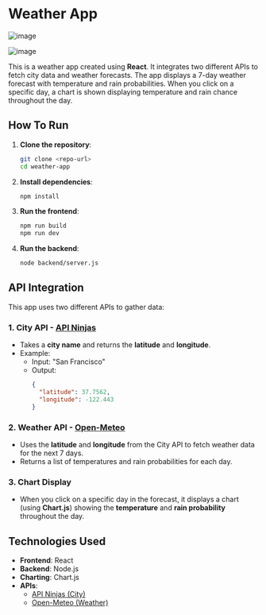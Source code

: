 # Weather App
![image](https://github.com/user-attachments/assets/2d0f09d8-2188-4b72-8750-4a0233ad0835)

![image](https://github.com/user-attachments/assets/49bf4e07-d73f-4bc8-8320-9dadd226e99d)

This is a weather app created using **React**. It integrates two different APIs to fetch city data and weather forecasts. The app displays a 7-day weather forecast with temperature and rain probabilities. When you click on a specific day, a chart is shown displaying temperature and rain chance throughout the day.

## How To Run

1. **Clone the repository**:
    ```bash
    git clone <repo-url>
    cd weather-app
    ```

2. **Install dependencies**:
    ```bash
    npm install
    ```

3. **Run the frontend**:
    ```bash
    npm run build
    npm run dev
    ```

4. **Run the backend**:
    ```bash
    node backend/server.js
    ```

## API Integration

This app uses two different APIs to gather data:

### 1. City API - [API Ninjas](https://api-ninjas.com/api/city)
- Takes a **city name** and returns the **latitude** and **longitude**.
- Example: 
    - Input: "San Francisco"
    - Output: 
      ```json
      {
        "latitude": 37.7562,
        "longitude": -122.443
      }
      ```

### 2. Weather API - [Open-Meteo](https://open-meteo.com)
- Uses the **latitude** and **longitude** from the City API to fetch weather data for the next 7 days.
- Returns a list of temperatures and rain probabilities for each day.

### 3. Chart Display
- When you click on a specific day in the forecast, it displays a chart (using **Chart.js**) showing the **temperature** and **rain probability** throughout the day.

## Technologies Used
- **Frontend**: React
- **Backend**: Node.js
- **Charting**: Chart.js
- **APIs**: 
  - [API Ninjas (City)](https://api-ninjas.com/api/city)
  - [Open-Meteo (Weather)](https://open-meteo.com)

